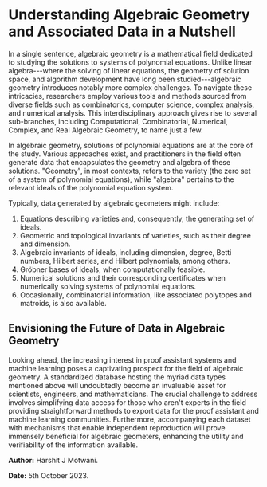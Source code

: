 # Understanding Algebraic Geometry and Associated Data in a Nutshell

In a single sentence, algebraic geometry is a mathematical field dedicated to studying the solutions to systems of polynomial equations. Unlike linear algebra---where the solving of linear equations, the geometry of solution space, and algorithm development have long been studied---algebraic geometry introduces notably more complex challenges. To navigate these intricacies, researchers employ various tools and methods sourced from diverse fields such as combinatorics, computer science, complex analysis, and numerical analysis. This interdisciplinary approach gives rise to several sub-branches, including Computational, Combinatorial, Numerical, Complex, and Real Algebraic Geometry, to name just a few.

In algebraic geometry, solutions of polynomial equations are at the core of the study. Various approaches exist, and practitioners in the field often generate data that encapsulates the geometry and algebra of these solutions. "Geometry", in most contexts, refers to the variety (the zero set of a system of polynomial equations), while "algebra" pertains to the relevant ideals of the polynomial equation system.

Typically, data generated by algebraic geometers might include:

1.  Equations describing varieties and, consequently, the generating set of ideals.
2.  Geometric and topological invariants of varieties, such as their degree and dimension.
3.  Algebraic invariants of ideals, including dimension, degree, Betti numbers, Hilbert series, and Hilbert polynomials, among others.
4.  Gröbner bases of ideals, when computationally feasible.
5.  Numerical solutions and their corresponding certificates when numerically solving systems of polynomial equations.
6.  Occasionally, combinatorial information, like associated polytopes and matroids, is also available.

## Envisioning the Future of Data in Algebraic Geometry

Looking ahead, the increasing interest in proof assistant systems and machine learning poses a captivating prospect for the field of algebraic geometry. A standardized database hosting the myriad data types mentioned above will undoubtedly become an invaluable asset for scientists, engineers, and mathematicians. The crucial challenge to address involves simplifying data access for those who aren't experts in the field providing straightforward methods to export data for the proof assistant and machine learning communities. Furthermore, accompanying each dataset with mechanisms that enable independent reproduction will prove immensely beneficial for algebraic geometers, enhancing the utility and verifiability of the information available.

**Author:** Harshit J Motwani. 

**Date:** 5th October 2023.
